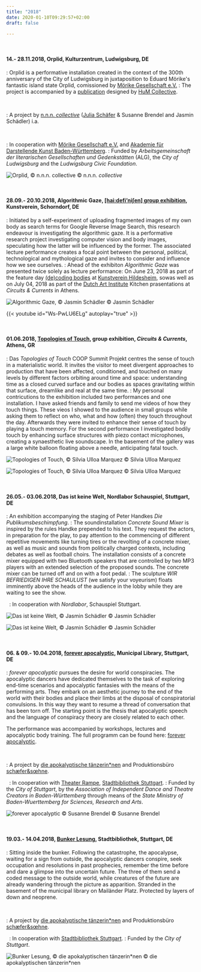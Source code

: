 ```yaml
---
title: "2018"
date: 2020-01-10T09:29:57+02:00
draft: false

---
```

&nbsp;

#### **14.- 28.11.2018, Orplid, Kulturzentrum, Ludwigsburg, DE**
:  Orplid​ is a performative installation created in the context of the 300th anniversary of the City of Ludwigsburg in juxtaposition to Eduard Mörike's fantastic island state Orplid, comissioned by [Mörike Gesellschaft e.V.](http://www.moerike-gesellschaft.de/) 
:   The project is accompanied by a [publication](http://www.moerike-gesellschaft.de/Downloads/MoerikeOrplidInstallationOkt2018.pdf) designed by [HuM Collective](https://hum-co.de/).

&nbsp;

:   A project by [n.n.n. *collective*](https://www.instagram.com/_____n.n.n.____/) ([Julia Schäfer](http://www.julia-schaefer.com/) & Susanne Brendel and Jasmin Schädler) i.a.

&nbsp;

:   In cooperation with [Mörike Gesellschaft e.V.](http://www.moerike-gesellschaft.de/) and [Akademie für Darstellende Kunst Baden-Württemberg](https://adk-bw.de/veranstaltung/eduard-moerikes-orplid-auf-der-suche-nach-der-utopischen-stadt/).
:   Funded by *Arbeitsgemeinschaft der literarischen Gesellschaften und Gedenkstätten* (ALG), the *City of Ludwigsburg* and the *Ludwigsburg Civic Foundation*.

![Orplid, © n.n.n. *collective*](/upcoming/orplid.png)
© n.n.n. *collective*

&nbsp;

#### **28.09.- 20.10.2018, Algorithmic Gaze, [\[hai:defi’ni∫en\] group exhibition](https://www.kunstverein-schorndorf.de/kopie-von-die-lithografie), Kunstverein, Schorndorf, DE**
:   Initiated by a self-experiment of uploading fragmented images of my own body as search terms for Google Reverse Image Search, this research endeavour is investigating the algorithmic gaze. It is a performative research project investigating computer vision and body images, speculating how the latter will be influenced by the former. The associated lecture performance creates a focal point between the personal, political, technological and mythological gaze and invites to consider and influence how we see ourselves.
:   Ahead of the exhibiton *Algorithmic Gaze* was presented twice solely as lecture performance: On June 23, 2018 as part of the feature day [(de)coding bodies](https://www.facebook.com/events/1857621034530701/?acontext=%7B%22event_action_history%22%3A[%7B%22mechanism%22%3A%22search_results%22%2C%22surface%22%3A%22search%22%7D]%7D) at [Kunstverein Hildesheim](https://www.kunstverein-hildesheim.de/), sowas well as on July 04, 2018 as part of the [Dutch Art Institute](https://dutchartinstitute.eu/) Kitchen prasentations at *Circuits & Currents* in Athens.

![Algorithmic Gaze, © Jasmin Schädler](/upcoming/ag.png)
© Jasmin Schädler

{{< youtube id="Ws-PwLU6ELg" autoplay="true" >}}


&nbsp;

#### **01.06.2018, [Topologies of Touch](https://dutchartinstitute.eu/page/10207/2017-2018-coop-study-group-topologies-of-touch-florian-gottke-marianna-maruy), group exhibition, *Circuits & Currents*, Athens, GR**
:   Das *Topologies of Touch* COOP Summit Projekt centres the sense of touch in a materialistic world. It invites the visitor to meet divergent approaches to production that have been affected, conditioned, and touched on many levels by different factors orbiting around time and space: understanding time as a closed curved surface and our bodies as spaces gravitating within that surface, dreamlike and real at the same time.
:   My personal contricutions to the exhibition included two performances and one installation. I have asked friends and family to send me videos of how they touch things. These vieos I showed to the audience in small groups while asking them to reflect on who, what and how (often) they touch throughout the day. Afterwards they were invited to enhance their sense of touch by playing a touch memory.
For the second performance I investigated bodily touch by enhancing surface structures with piezo contact microphones, creating a synaesthetic live soundscape.
In the basement of the gallery was a large white balloon floating above a needle, anticipating fatal touch.  

![Topologies of Touch, © Silvia Ulloa Marquez](/upcoming/tt1.png)
© Silvia Ulloa Marquez

![Topologies of Touch, © Silvia Ulloa Marquez](/upcoming/tt2.png)
© Silvia Ulloa Marquez

&nbsp;

#### **26.05.- 03.06.2018, Das ist keine Welt, Nordlabor Schauspiel, Stuttgart, DE**
:   An exhibition accompanying the staging of Peter Handkes *Die
Publikumsbeschimpfung*.
:   The soundinstallation *Concrete Sound Mixer* is inspired by the rules Handke prepended to his text. They request the actors, in preparation for the play, to pay attention to the commencing of different repetitive movements like turning tires or the revolting of a concrete mixer, as well as music and sounds from politically charged contexts, including debates as well as football choirs. The installation consists of a concrete mixer equipped with two Bluetooth speakers that are controlled by two MP3 players with an extended selection of the proposed sounds. The concrete mixer can be turned off and on with a foot pedal.
:   The sculpture *WIR BEFRIEDIGEN IHRE SCHAULUST* (we satisfy your voyeurism) floats imminently above the heads of the audience in the lobby while they are waiting to see the show.

&nbsp;
:   In cooperation with *Nordlabor*, Schauspiel Stuttgart.

![Das ist keine Welt, © Jasmin Schädler](/upcoming/nord21.png)
© Jasmin Schädler

![Das ist keine Welt, © Jasmin Schädler](/upcoming/nord22.png)
© Jasmin Schädler

&nbsp;

#### **06. & 09.- 10.04.2018, [forever apocalyptic](https://www.apocalypse.dance/projekte/forever-apocalyptic), Municipal Library, Stuttgart, DE**
:  *forever apocalyptic* pursues the desire for world conspiracies. The apocalyptic dancers have dedicated themselves to the task of exploring end-time scenarios and apocalyptic fantasies with the means of the performing arts. They embark on an aesthetic journey to the end of the world with their bodies and place their limbs at the disposal of conspiratorial convulsions. In this way they want to resume a thread of conversation that has been torn off. The starting point is the thesis that apocalyptic speech and the language of conspiracy theory are closely related to each other.

The performance was accompanied by workshops, lectures and apocalyptic body training. The full programm can be found here: [forever apocalyptic](https://www.apocalypse.dance/projekte/forever-apocalyptic-rahmenprogramm).

&nbsp;

:   A project by [die apokalyptische tänzerin*nen](https://www.apocalypse.dance/) and Produktionsbüro [schæfer&sœhne](http://www.ae-oe.de/).

&nbsp;
:   In cooperation with [Theater Rampe](https://theaterrampe.de/stuecke/banana-island/), [Stadtbibliothek Stuttgart](http://www1.stuttgart.de/stadtbibliothek/).
:   Funded by the *City of Stuttgart*, by the *Association of Independent Dance and Theatre Creators in Baden-Württemberg* through means of the *State Ministry of Baden-Wuerttemberg for Sciences, Research and Arts*.

![forever apocalyptic © Susanne Brendel](/upcoming/fa2.png)
© Susanne Brendel

&nbsp;

#### **19.03.- 14.04.2018, [Bunker Lesung](https://www.apocalypse.dance/projekte/bunker-lesung), Stadtbibliothek, Stuttgart, DE**
:   Sitting inside the bunker. Following the catastrophe, the apocalypse, waiting for a sign from outside, the apocalyptic dancers conspire, seek occupation and resolutions in past prophecies, remember the time before and dare a glimpse into the uncertain future. The three of them send a coded message to the outside world, while creatures of the future are already wandering through the picture as apparition.
Stranded in the basement of the municipal library on Mailänder Platz. Protected by layers of down and neoprene.

&nbsp;

:   A project by [die apokalyptische tänzerin*nen](https://www.apocalypse.dance/) and Produktionsbüro [schæfer&sœhne](http://www.ae-oe.de/).

&nbsp;
 :  In cooperation with [Stadtbibliothek Stuttgart](http://www1.stuttgart.de/stadtbibliothek/).
:   Funded by the *City of Stuttgart*.

![Bunker Lesung, © die apokalyptischen tänzerin\*nen](/upcoming/bunker.png)
© die apokalyptischen tänzerin\*nen